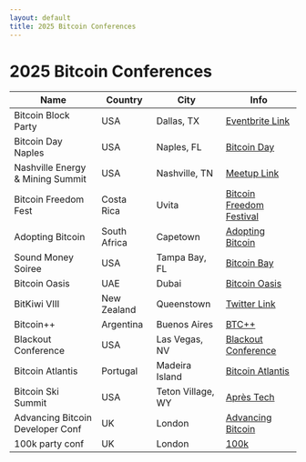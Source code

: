 ```yaml
---
layout: default
title: 2025 Bitcoin Conferences
---
```


# 2025 Bitcoin Conferences

| Name                               | Country       | City             | Info                                                                                   |
|------------------------------------|---------------|------------------|----------------------------------------------------------------------------------------|
| Bitcoin Block Party                | USA           | Dallas, TX       | [Eventbrite Link](https://www.eventbrite.com/e/bitcoin-block-party-wednesday-january-3-2024-in-dallas-texas-tickets-755577240867) |
| Bitcoin Day Naples                 | USA           | Naples, FL       | [Bitcoin Day](https://bitcoinday.io/naples24)                                          |
| Nashville Energy & Mining Summit   | USA           | Nashville, TN    | [Meetup Link](https://www.meetup.com/bitcoinpark/events/290980686/)                    |
| Bitcoin Freedom Fest               | Costa Rica    | Uvita            | [Bitcoin Freedom Festival](https://www.bitcoinfreedomfestival.com/)                   |
| Adopting Bitcoin                   | South Africa  | Capetown         | [Adopting Bitcoin](https://adoptingbitcoin.org/capetown-2024/)                        |
| Sound Money Soiree                 | USA           | Tampa Bay, FL    | [Bitcoin Bay](https://www.bitcoinbay.live/sound-money-soiree)                         |
| Bitcoin Oasis                      | UAE           | Dubai            | [Bitcoin Oasis](https://bitcoin-oasis.com/)                                           |
| BitKiwi VIII                       | New Zealand   | Queenstown       | [Twitter Link](https://twitter.com/Bitkiwi1)                                          |
| Bitcoin++                          | Argentina     | Buenos Aires     | [BTC++](https://btcplusplus.dev/)                                                     |
| Blackout Conference                | USA           | Las Vegas, NV    | [Blackout Conference](https://www.blackbitcoinbillionaire.com/get-ready-for-the-las-vegas-blackout/) |
| Bitcoin Atlantis                   | Portugal      | Madeira Island   | [Bitcoin Atlantis](https://bitcoinatlantis.com/)                                      |
| Bitcoin Ski Summit                 | USA           | Teton Village, WY| [Après Tech](https://www.apres.tech/bitcoin-ski-summit-2024)                          |
| Advancing Bitcoin Developer Conf   | UK            | London           | [Advancing Bitcoin](https://www.advancingbitcoin.com/)                                |
| 100k party conf                    | UK            | London           | [100k](https://100k.com/)                                                             |
